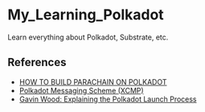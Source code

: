 # My_Learning_Polkadot
Learn everything about Polkadot, Substrate, etc.

## References
* [HOW TO BUILD PARACHAIN ON POLKADOT](https://www.leewayhertz.com/build-parachain-on-polkadot/)
* [Polkadot Messaging Scheme (XCMP)](https://deeprnd.medium.com/polkadot-messaging-scheme-xcmp-afcdb9b52616)
* [Gavin Wood: Explaining the Polkadot Launch Process](https://www.youtube.com/watch?v=TpcCeo-ZkDY)